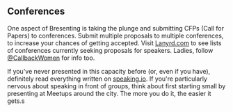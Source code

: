 ## Conferences

One aspect of Bresenting is taking the plunge and submitting CFPs (Call for Papers) to conferences. Submit multiple proposals to multiple conferences, to increase your chances of getting accepted. Visit [Lanyrd.com](http://lanyrd.com/calls/) to see lists of conferences currently seeking proposals for speakers. Ladies, follow [@CallbackWomen](https://twitter.com/CallbackWomen) for info too.

If you've never presented in this capacity before (or, even if you have), definitely read everything written on [speaking.io](http://speaking.io/). If you're particularly nervous about speaking in front of groups, think about first starting small by presenting at Meetups around the city. The more you do it, the easier it gets.s